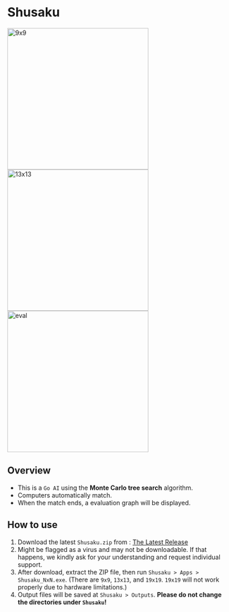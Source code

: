 # Shusaku
<img height="320" alt="9x9" src="https://github.com/user-attachments/assets/1f793841-f9d6-4ae6-8065-c63c4e75663d" />
<img height="320" alt="13x13" src="https://github.com/user-attachments/assets/0f7b6b41-dee3-4a39-8eef-4242d1916c8c" />
<img height="320" alt="eval" src="https://github.com/user-attachments/assets/aed55cf4-9bec-4d2d-a7f4-c418d9a4fb4e" />

## Overview
- This is a `Go AI` using the **Monte Carlo tree search** algorithm.
- Computers automatically match.
- When the match ends, a evaluation graph will be displayed.

## How to use
1. Download the latest `Shusaku.zip` from : [The Latest Release](https://github.com/foriver4725/Shusaku/releases/tag/v1.0.0)
2. Might be flagged as a virus and may not be downloadable. If that happens, we kindly ask for your understanding and request individual support.
3. After download, extract the ZIP file, then run `Shusaku > Apps > Shusaku_NxN.exe`. (There are `9x9`, `13x13`, and `19x19`. `19x19` will not work properly due to hardware limitations.)
4. Output files will be saved at `Shusaku > Outputs`. **Please do not change the directories under `Shusaku`!**
